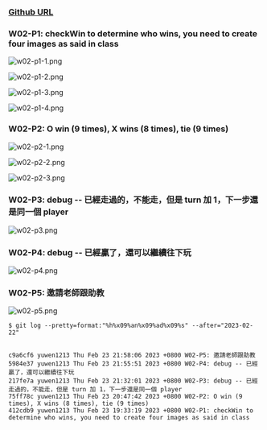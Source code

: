 ### [Github URL](https://github.com/yuwen1213/1112-1N-js-demo-211410740.git)

### W02-P1: checkWin to determine who wins, you need to create four images as said in class

![w02-p1-1.png](https://hlbovfzvhsftjuylmwlc.supabase.co/storage/v1/object/public/demo-40/md_1N_img/w02-p1-1.png)

![w02-p1-2.png](https://hlbovfzvhsftjuylmwlc.supabase.co/storage/v1/object/public/demo-40/md_1N_img/w02-p1-2.png)

![w02-p1-3.png](https://hlbovfzvhsftjuylmwlc.supabase.co/storage/v1/object/public/demo-40/md_1N_img/w02-p1-3.png)

![w02-p1-4.png](https://hlbovfzvhsftjuylmwlc.supabase.co/storage/v1/object/public/demo-40/md_1N_img/w02-p1-4.png)

### W02-P2: O win (9 times), X wins (8 times), tie (9 times)

![w02-p2-1.png](https://hlbovfzvhsftjuylmwlc.supabase.co/storage/v1/object/public/demo-40/md_1N_img/w02-p2-1.png)

![w02-p2-2.png](https://hlbovfzvhsftjuylmwlc.supabase.co/storage/v1/object/public/demo-40/md_1N_img/w02-p2-2.png)

![w02-p2-3.png](https://hlbovfzvhsftjuylmwlc.supabase.co/storage/v1/object/public/demo-40/md_1N_img/w02-p2-3.png)

### W02-P3: debug -- 已經走過的，不能走，但是 turn 加 1，下一步還是同一個 player

![w02-p3.png](https://hlbovfzvhsftjuylmwlc.supabase.co/storage/v1/object/public/demo-40/md_1N_img/w02-p3.png)

### W02-P4: debug -- 已經贏了，還可以繼續往下玩

![w02-p4.png](https://hlbovfzvhsftjuylmwlc.supabase.co/storage/v1/object/public/demo-40/md_1N_img/w02-p4.png)

### W02-P5: 邀請老師跟助教

![w02-p5.png](https://hlbovfzvhsftjuylmwlc.supabase.co/storage/v1/object/public/demo-40/md_1N_img/w02-p5.png)

```
$ git log --pretty=format:"%h%x09%an%x09%ad%x09%s" --after="2023-02-22"


c9a6cf6 yuwen1213 Thu Feb 23 21:58:06 2023 +0800 W02-P5: 邀請老師跟助教
5984e37 yuwen1213 Thu Feb 23 21:55:51 2023 +0800 W02-P4: debug -- 已經贏了，還可以繼續往下玩
217fe7a yuwen1213 Thu Feb 23 21:32:01 2023 +0800 W02-P3: debug -- 已經走過的，不能走，但是 turn 加 1，下一步還是同一個 player
75ff78c yuwen1213 Thu Feb 23 20:47:42 2023 +0800 W02-P2: O win (9 times), X wins (8 times), tie (9 times)
412cdb9 yuwen1213 Thu Feb 23 19:33:19 2023 +0800 W02-P1: checkWin to determine who wins, you need to create four images as said in class
```
